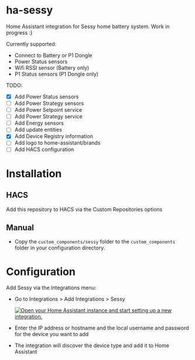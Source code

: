 # ha-sessy
Home Assistant integration for Sessy home battery system.
Work in progress :)

Currently supported:
- Connect to Battery or P1 Dongle
- Power Status sensors
- Wifi RSSI sensor (Battery only)
- P1 Status sensors (P1 Dongle only)

TODO:
- [X] Add Power Status sensors
- [ ] Add Power Strategy sensors
- [ ] Add Power Setpoint service
- [ ] Add Power Strategy service
- [ ] Add Energy sensors
- [ ] Add update entities
- [X] Add Device Registry information
- [ ] Add logo to home-assistant/brands
- [ ] Add HACS configuration

Installation
============

HACS
----
Add this repository to HACS via the Custom Repositories options

Manual
------
- Copy the `custom_components/sessy` folder to the `custom_components` folder in your configuration directory.

Configuration
=============
Add Sessy via the Integrations menu: 

- Go to Integrations > Add Integrations > Sessy

  [![Open your Home Assistant instance and start setting up a new integration.](https://my.home-assistant.io/badges/config_flow_start.svg)](https://my.home-assistant.io/redirect/config_flow_start/?domain=sessy)

- Enter the IP address or hostname and the local username and password for the device you want to add

- The integration will discover the device type and add it to Home Assistant

